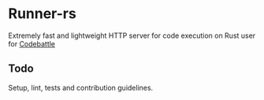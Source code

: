 # Runner-rs

Extremely fast and lightweight HTTP server for code execution on Rust user for [Codebattle](https://codebattle.hexlet.io)

## Todo

Setup, lint, tests and contribution guidelines.
